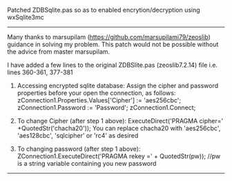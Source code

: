 Patched ZDBSqlite.pas so as to enabled encrytion/decryption using wxSqlite3mc
******************************************************************************

Many thanks to marsupilam (https://github.com/marsupilami79/zeoslib) guidance in solving my problem. This patch would not 
be possible without the advice from master marsupilam.

I have added a few lines to the original ZDBSlite.pas (zeoslib7.2.14) file i.e. lines 360-361, 377-381

1. Accessing encrypted sqlite database:
   Assign the cipher and password properties before your open the connection, as follows:
      zConnection1.Properties.Values['Cipher'] := 'aes256cbc';  
      zConnection1.Password := 'Password';
      zConnection1.Connect;
      
  
2. To change Cipher (after step 1 above):
     ExecuteDirect('PRAGMA cipher=' +QuotedStr('chacha20'));
   You can replace chacha20 with 'aes256cbc', 'aes128cbc', 'sqlcipher' or 'rc4' as desired
  
  
3. To changing password (after step 1 above):
      ZConnection1.ExecuteDirect('PRAGMA rekey =' + QuotedStr(pw)); //pw is a string variable containing you new password    
           

***********************************************************************************
